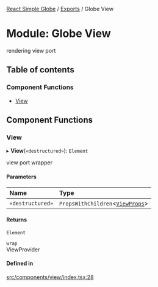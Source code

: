 [React Simple Globe](../README.md) / [Exports](../modules.md) / Globe View

# Module: Globe View

rendering view port

## Table of contents

### Component Functions

- [View](Globe_View.md#view)

## Component Functions

### View

▸ **View**(`«destructured»`): `Element`

view port wrapper

#### Parameters

| Name | Type |
| :------ | :------ |
| `«destructured»` | `PropsWithChildren`<[`ViewProps`](../classes/Globe_View_Classes.ViewProps.md)\> |

#### Returns

`Element`

`wrap`\
ViewProvider

#### Defined in

[src/components/view/index.tsx:28](https://github.com/Gaushao/d3-react-globe/blob/0a8a5c1/src/components/view/index.tsx#L28)
